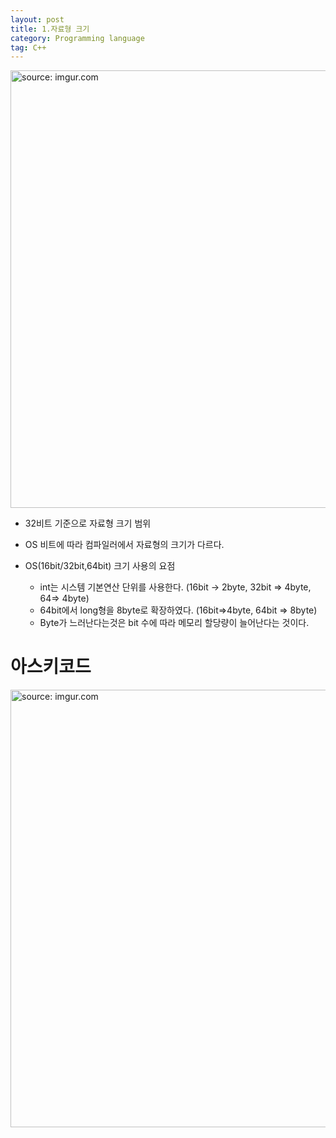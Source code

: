 ```yaml
---
layout: post
title: 1.자료형 크기
category: Programming language
tag: C++
---
```

<a href="https://postimg.cc/7fBDSPgJ"><img src="https://i.postimg.cc/x1QCDc85/41413123.png" width="700px" title="source: imgur.com" /><a>
- 32비트 기준으로 자료형 크기 범위
- OS 비트에 따라 컴파일러에서 자료형의 크기가 다르다.

- OS(16bit/32bit,64bit) 크기 사용의 요점
  - int는 시스템 기본연산 단위를 사용한다. (16bit -> 2byte, 32bit => 4byte, 64=> 4byte)
  - 64bit에서 long형을 8byte로 확장하였다. (16bit=>4byte, 64bit => 8byte)
  - Byte가 느러난다는것은 bit 수에 따라 메모리 할당량이 늘어난다는 것이다.

# 아스키코드

<a href="https://postimg.cc/CBx8twnR"><img src="https://i.postimg.cc/85hb751m/image.gif" width="700px" title="source: imgur.com" /><a>
